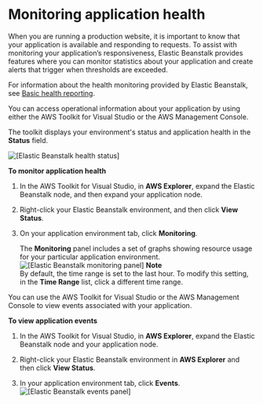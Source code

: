 # Monitoring application health<a name="create_deploy_NET.healthstatus"></a>

When you are running a production website, it is important to know that your application is available and responding to requests\. To assist with monitoring your application’s responsiveness, Elastic Beanstalk provides features where you can monitor statistics about your application and create alerts that trigger when thresholds are exceeded\.

For information about the health monitoring provided by Elastic Beanstalk, see [Basic health reporting](using-features.healthstatus.md)\.

You can access operational information about your application by using either the AWS Toolkit for Visual Studio or the AWS Management Console\.

The toolkit displays your environment's status and application health in the **Status** field\.

![\[Elastic Beanstalk health status\]](http://docs.aws.amazon.com/elasticbeanstalk/latest/dg/images/aeb-vs-env-status.png)

**To monitor application health**

1. In the AWS Toolkit for Visual Studio, in **AWS Explorer**, expand the Elastic Beanstalk node, and then expand your application node\. 

1. Right\-click your Elastic Beanstalk environment, and then click **View Status**\.

1. On your application environment tab, click **Monitoring**\.

   The **Monitoring** panel includes a set of graphs showing resource usage for your particular application environment\.  
![\[Elastic Beanstalk monitoring panel\]](http://docs.aws.amazon.com/elasticbeanstalk/latest/dg/images/aeb-vs-monitoring.png)
**Note**  
By default, the time range is set to the last hour\. To modify this setting, in the **Time Range** list, click a different time range\.

You can use the AWS Toolkit for Visual Studio or the AWS Management Console to view events associated with your application\.

**To view application events**

1. In the AWS Toolkit for Visual Studio, in **AWS Explorer**, expand the Elastic Beanstalk node and your application node\. 

1. Right\-click your Elastic Beanstalk environment in **AWS Explorer** and then click **View Status**\. 

1. In your application environment tab, click **Events**\.  
![\[Elastic Beanstalk events panel\]](http://docs.aws.amazon.com/elasticbeanstalk/latest/dg/images/aeb-vs-events.png)